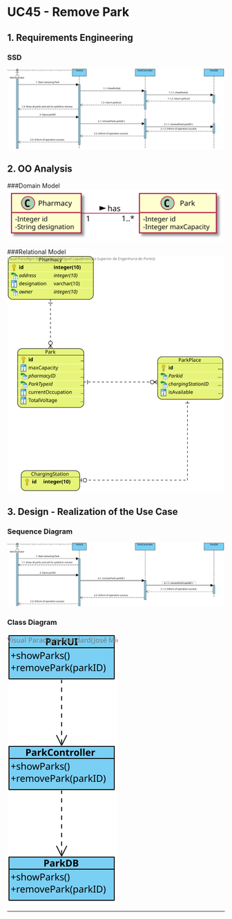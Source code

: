 # UC45 - Remove Park

## 1. Requirements Engineering

### SSD
![SSD.svg](SSD.svg)

## 2. OO Analysis

###Domain Model 
![MD.svg](MD.svg)

###Relational Model
![MR.svg](MR.svg)

## 3. Design - Realization of the Use Case

### Sequence Diagram

![SD.svg](SD.svg)


### Class Diagram

![CD.svg](CD.svg)

---
